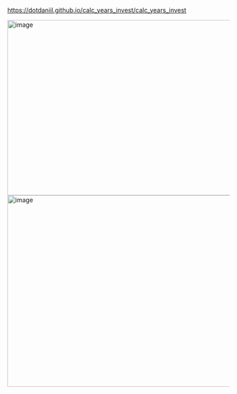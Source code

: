 https://dotdaniil.github.io/calc_years_invest/calc_years_invest

<img width="669" height="397" alt="image" src="https://github.com/user-attachments/assets/61455b07-6fd6-41c1-9867-9a13461085f2" />
<img width="674" height="434" alt="image" src="https://github.com/user-attachments/assets/197961e1-f08a-4a26-b0f1-473e65e25fd4" />
